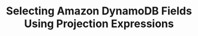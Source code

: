 ---
title: Selecting Amazon DynamoDB Fields Using Projection Expressions
keywords: dynamodb, amazon dynamodb, whitelisting, blacklisting, field selection, column selection
permalink: /integrations/databases/amazon-dynamodb/field-selection-using-projection-expressions
summary: "Specify or restrict the data Stitch replicates for Amazon DynamoDB tables using projection expressions."
input: false

layout: general
toc: false
key: "dynamodb-projection-queries"

display_name: "DynamoDB"
name: "dynamodb"
db-type: "dynamodb"

this-version: "1"

intro: |
  {% include misc/data-files.html %}

  In Stitch's Amazon DynamoDB integration, projection expressions serve as a method for selecting individual fields for replication. This is equivalent to [column selection]({{ link.replication.syncing | prepend: site.baseurl }}) in other integrations.

  By specifying a projection expression, you can replicate only the data you need for each table in your DynamoDB integration.

  In this guide, we'll cover:

  {% for section in page.sections %}
  - [{{ section.summary | flatify }}](#{{ section.anchor }})
  {% endfor %}

sections:
  - title: "Feature availability"
    anchor: "feature-availability"
    summary: "What versions of the {{ page.display_name }} integration this feature is available for"
    content: |
      {% include shared/integrations/projection-column-selection.html type="feature-availability" %}

  - title: "What are projection expressions?"
    anchor: "what-are-projection-queries"
    summary: "What projection expressions are"
    content: |
      {% include shared/integrations/projection-column-selection.html type="what-are-projection-queries" %}

  - title: "Projection expression requirements for Stitch"
    anchor: "projection-query-stitch-requirements"
    summary: "The requirements for projection expressions in Stitch"
    content: |
      Projection expressions are compatible with any of Stitch's Replication Methods, including Log-based Incremental.

      Projection expressions must adhere to the following:

      - **Include the table's hash/partition key (Primary Key).** If you're unsure which field is the partition key for a table, sign into your Amazon Web Services (AWS) account and look at the **Table Details** section for the table. The field in the **Primary partition key** field is the table's Primary Key.

      - **Cannot include conditional (condition) expressions.** Stitch's {{ page.display_name }} integration doesn't currently support using conditions in projection expressions.

      Projection expressions that don't meet the above criteria will result in [errors during extraction](#error-troubleshooting).

  - title: "Defining a projection expression in Stitch"
    anchor: "defining-projection-query-in-stitch"
    summary: "How to define a projection expression in Stitch"
    content: |
      {% for subsection in section.subsections %}
      - [{{ subsection.title }}](#{{ subsection.anchor }})
      {% endfor %}
    subsections:
      - title: "Adding a new projection expression"
        anchor: "adding-new-projection-query"
        content: |
          {% include shared/integrations/projection-column-selection.html type="adding-new-projection-query" %}

      - title: "Modifying an existing projection expression"
        anchor: "modifying-existing-projection-query"
        content: |
          {% include shared/integrations/projection-column-selection.html type="modifying-existing-projection-query" %}

  - title: "Example projection expressions"
    anchor: "example-projection-queries"
    summary: "Some example projection expressions"
    data:
      - name: "Finn"
        is_active: true
        details: |
          age: 15, type: human
        acquaintances: |
          - Jake
          - Ice King
        acquaintances-list: |
          - Ice King
      - name: "Jake"
        is_active: true
        details: |
          age: 6, type: dog
        acquaintances: |
          - Finn
          - Lady
        acquaintances-list: |
          - Lady
      - name: "Bubblegum"
        is_active: false
        details: |
          age: 16, type: princess
        acquaintances: |
          - Finn
          - Bubblegum
        acquaintances-list: |
          - Bubblegum
      - name: "Lady"
        is_active: true
        details: |
          age: 50, type: unicorn
        acquaintances: |
          - Jake
          - Finn
        acquaintances-list: |
          - Finn
      - name: "Ice King"
        is_active: false
        details: |
          age: 900, type: king
        acquaintances: |
          - Finn
          - Bubblegum
        acquaintances-list: |
          - Bubblegum
    examples:
      - title: "Return only specified fields"
        description: |
          Return only the specified fields (`name`, `is_active`) in the `customers` table. If including multiple fields, separate them with a comma.
        projection-query: |
          ```json
          name, is_active
          ```
        sql: |
          ```sql
          SELECT name,
                 is_active
            FROM customers
          ```
        results: |
          {% assign results = section.data %}
          {% assign attributes = "name|is_active" | split:"|" %}

      - title: "Return specified fields in a map element"
        description: |
          Using [dot notation]({{ site.data.taps.links.dynamodb.accessing-elements  }}){:target="new"}, return specified fields in a map element. This is formatted as `<map_element_name>.<field>`.

          In this example, the expression would return the top-level `name` field and `age` and `type` fields from the `details` map.

          Refer to [{{ page.display_name }}'s documentation]({{ site.data.taps.links.dynamodb.expressions-attributes }}){:target="new"} for more examples of dot notation for map elements.
        projection-query: |
          ```json
          name, details.age, details.type
          ```
        sql: |
          In destinations - like Snowflake - that also use dot notation to query nested data, the query might look like this:

          ```sql
          SELECT name,
                 "details.age",
                 "details.type"
            FROM customers
           ```
        results: |
          {% assign results = section.data %}
          {% assign attributes = "name|details" | split:"|" %}

      - title: "Return specified fields in a list element"
        description: |
          To access an element in a list, use [the dereference operator]({{ site.data.taps.links.dynamodb.accessing-elements }}){:target="new"} (`[n]`), where `n` is the number of the element in the list. This is formatted as `<list_element_name>[n]`.

          In this example, the expression would return the top-level `name` field and second element from the `acquaintances` list.

          Refer to [{{ page.display_name }}'s documentation]({{ site.data.taps.links.dynamodb.expressions-attributes }}){:target="new"} for more examples of accessing fields in lists.
        projection-query: |
          ```json
          name, acquaintances[1]
          ```
        results: |
          {% assign results = section.data %}
          {% assign attributes = "name|acquaintances-list" | split:"|" %}
    content: |
      In this section, we'll look at some example projection expressions and their SQL equivalents.

      - [Example table data](#example-table-data)
      {% for example in section.examples %}
      - [{{ example.title }}](#{{ example.title | slugify }})
      {% endfor %}

      ### Example table data {#example-table-data}

      The examples use data from a table named `customers`, which uses the `name` field as a Primary Key. This table contains the following records:

      {% assign results = section.data %}
      {% assign headings = "name [pk] (string)|is_active (boolean)|details (object)|acquaintances (array)" | split:"|" %}
      {% assign attributes = "name|is_active|details|acquaintances" | split:"|" %}

      <table class="attribute-list" style="margin-top: 0px;">
      <tr>
      {% for heading in headings %}
      <td width="15%; fixed"><strong>{{ heading }}</strong></td>
      {% endfor %}
      </tr>
      {% for result in results %}
      <tr>
      {% for attribute in attributes %}
      <td>
      {{ result[attribute] | markdownify }}
      </td>
      {% endfor %}
      </tr>
      {% endfor %}
      </table>

      {% assign example-attributes = "projection-query|sql|results" | split: "|" %}

      {% for example in section.examples %}
      ### {{ example.title }} {#{{ example.title | slugify }}}

      {{ example.description | flatify }}

      <table class="attribute-list">
      {% for attribute in example-attributes %}
      {% if example[attribute] %}
      <tr>
      <td width="20%; fixed" align="right">
      <strong>{{ attribute | replace:"-"," " | capitalize | replace:"Sql","SQL" }}</strong>
      </td>

      <td>
      {% case attribute %}
      {% when 'results' %}

      {{ example[attribute] | flatify }}

      <table class="attribute-list" style="margin-top: 0px;">
      <tr>
      {% for attribute in attributes %}
      <td><strong>{{ attribute | remove: "-list" }}</strong></td>
      {% endfor %}
      </tr>
      {% for result in results %}
      <tr>
      {% for attribute in attributes %}
      <td>
      {{ result[attribute] | markdownify }}
      </td>
      {% endfor %}
      </tr>
      {% endfor %}
      </table>

      {% else %}
      {{ example[attribute] | flatify | markdownify }}
      {% endcase %}
      </td>

      </tr>
      {% endif %}
      {% endfor %}
      </table>
      {% endfor %}

  - title: "Error troubleshooting"
    anchor: "error-troubleshooting"
    summary: "How to troubleshoot projection expression errors"
    content: |
      If a table's projection expression doesn't meet [Stitch's requirements](#projection-query-stitch-requirements), a critical error will arise during Extraction. Extractions will not be successful until the issue is resolved.

      Refer to the [Database integration extraction error reference]({{ link.troubleshooting.database-extraction-errors | prepend: site.baseurl | append: "#amazon-dynamodb-server-error-reference" }}) for {{ page.display_name }} extraction errors and help resolving them.

  - title: "Resources"
    anchor: "projection-query-resources"
    summary: "Additional resources for projection expressions"
    content: |
      - [{{ page.display_name }} projection expression documentation]({{ site.data.taps.links.dynamodb.projection-expressions }}){:target="new"}

      ---
---